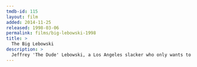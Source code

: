 ```yaml
---
tmdb-id: 115
layout: film
added: 2014-11-25
released: 1998-03-06
permalink: films/big-lebowski-1998
title: >
  The Big Lebowski
description: >
  Jeffrey 'The Dude' Lebowski, a Los Angeles slacker who only wants to bowl and drink White Russians, is mistaken for another Jeffrey Lebowski, a wheelchair-bound millionaire, and finds himself dragged into a strange series of events involving nihilists, adult film producers, ferrets, errant toes, and large sums of money.
---
```

